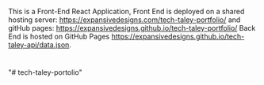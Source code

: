 This is a Front-End React Application, Front End is deployed on a shared hosting server:  https://expansivedesigns.com/tech-taley-portfolio/ and gitHub pages:  https://expansivedesigns.github.io/tech-taley-portfolio/  Back End is hosted on GitHub Pages https://expansivedesigns.github.io/tech-taley-api/data.json.  
#
"# tech-taley-portolio" 

